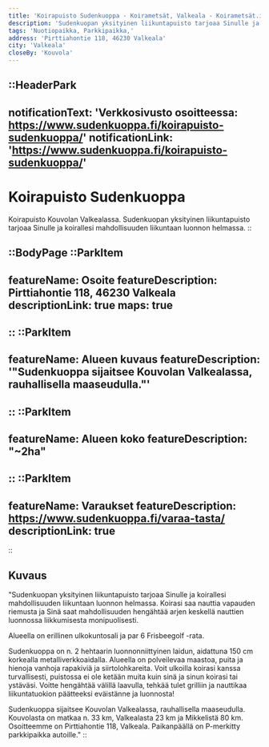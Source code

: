 ```yaml
---
title: 'Koirapuisto Sudenkuoppa - Koirametsät, Valkeala - Koirametsät.info'
description: 'Sudenkuopan yksityinen liikuntapuisto tarjoaa Sinulle ja koirallesi mahdollisuuden liikuntaan luonnon helmassa.'
tags: 'Nuotiopaikka, Parkkipaikka,'
address: 'Pirttiahontie 118, 46230 Valkeala'
city: 'Valkeala'
closeBy: 'Kouvola'
---
```


::HeaderPark
---
notificationText: 'Verkkosivusto osoitteessa: https://www.sudenkuoppa.fi/koirapuisto-sudenkuoppa/'
notificationLink: 'https://www.sudenkuoppa.fi/koirapuisto-sudenkuoppa/'
---
# Koirapuisto Sudenkuoppa
Koirapuisto Kouvolan Valkealassa. Sudenkuopan yksityinen liikuntapuisto tarjoaa Sinulle ja koirallesi mahdollisuuden liikuntaan luonnon helmassa.
::

::BodyPage
::ParkItem
---
featureName: Osoite
featureDescription: Pirttiahontie 118, 46230 Valkeala
descriptionLink: true
maps: true
---
::
::ParkItem
---
featureName: Alueen kuvaus
featureDescription: '"Sudenkuoppa sijaitsee Kouvolan Valkealassa, rauhallisella maaseudulla."'
---
::
::ParkItem
---
featureName: Alueen koko
featureDescription: "~2ha"
---
::
::ParkItem
---
featureName: Varaukset
featureDescription: https://www.sudenkuoppa.fi/varaa-tasta/
descriptionLink: true
---
::
## Kuvaus
"Sudenkuopan yksityinen liikuntapuisto tarjoaa Sinulle ja koirallesi mahdollisuuden liikuntaan luonnon helmassa. Koirasi saa nauttia vapauden riemusta ja Sinä saat mahdollisuuden hengähtää arjen keskellä nauttien luonnossa liikkumisesta monipuolisesti.

Alueella on erillinen ulkokuntosali ja par 6 Frisbeegolf -rata.

Sudenkuoppa on n. 2 hehtaarin luonnonniittyinen laidun, aidattuna 150 cm korkealla metalliverkkoaidalla. Alueella on polveilevaa maastoa, puita ja hienoja vanhoja rapakiviä ja siirtolohkareita. Voit ulkoilla koirasi kanssa turvallisesti, puistossa ei ole ketään muita kuin sinä ja sinun koirasi tai ystäväsi. Voitte hengähtää välillä laavulla, tehkää tulet grilliin ja nauttikaa liikuntatuokion päätteeksi eväistänne ja luonnosta!

Sudenkuoppa sijaitsee Kouvolan Valkealassa, rauhallisella maaseudulla. Kouvolasta on matkaa n. 33 km, Valkealasta 23 km ja Mikkelistä 80 km. Osoitteemme on Pirttiahontie 118, Valkeala. Paikanpäällä on P-merkitty parkkipaikka autoille."
::